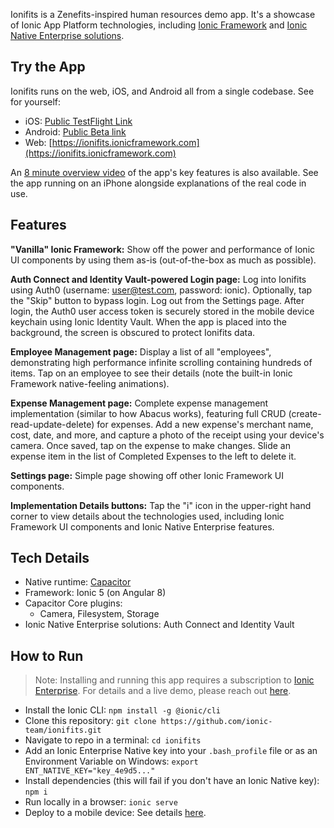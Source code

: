 Ionifits is a Zenefits-inspired human resources demo app. It's a showcase of Ionic App Platform technologies, including [Ionic Framework](https://ionicframework.com) and [Ionic Native Enterprise solutions](https://ionicframework.com/docs/enterprise/solutions).

## Try the App

Ionifits runs on the web, iOS, and Android all from a single codebase. See for yourself:

- iOS: [Public TestFlight Link](https://testflight.apple.com/join/87WO2hwS)
- Android: [Public Beta link](https://play.google.com/store/apps/details?id=io.ionic.demoapp.ionifits)
- Web: [https://ionifits.ionicframework.com](https://ionifits.ionicframework.com)

An [8 minute overview video](https://ionicpro.wistia.com/medias/s8h3vpsxp8) of the app's key features is also available. See the app running on an iPhone alongside explanations of the real code in use.

## Features

**"Vanilla" Ionic Framework:** Show off the power and performance of Ionic UI components by using them as-is (out-of-the-box as much as possible).

**Auth Connect and Identity Vault-powered Login page:** Log into Ionifits using Auth0 (username: user@test.com, password: ionic). Optionally, tap the "Skip" button to bypass login. Log out from the Settings page. After login, the Auth0 user access token is securely stored in the mobile device keychain using Ionic Identity Vault. When the app is placed into the background, the screen is obscured to protect Ionifits data.

**Employee Management page:**  Display a list of all "employees", demonstrating high performance infinite scrolling containing hundreds of items. Tap on an employee to see their details (note the built-in Ionic Framework native-feeling animations).

**Expense Management page:** Complete expense management implementation (similar to how Abacus works), featuring full CRUD (create-read-update-delete) for expenses. Add a new expense's merchant name, cost, date, and more, and capture a photo of the receipt using your device's camera. Once saved, tap on the expense to make changes. Slide an expense item in the list of Completed Expenses to the left to delete it.

**Settings page:** Simple page showing off other Ionic Framework UI components.

**Implementation Details buttons:** Tap the "i" icon in the upper-right hand corner to view details about the technologies used, including Ionic Framework UI components and Ionic Native Enterprise features.

## Tech Details

- Native runtime: [Capacitor](https://capacitorjs.com)
- Framework: Ionic 5 (on Angular 8)
- Capacitor Core plugins:
    - Camera, Filesystem, Storage
- Ionic Native Enterprise solutions: Auth Connect and Identity Vault

## How to Run
> Note: Installing and running this app requires a subscription to [Ionic Enterprise](https://ionicframework.com/enterprise). For details and a live demo, please reach out [here](https://ionicframework.com/enterprise/contact).

- Install the Ionic CLI: `npm install -g @ionic/cli`
- Clone this repository: `git clone https://github.com/ionic-team/ionifits.git`
- Navigate to repo in a terminal: `cd ionifits`
- Add an Ionic Enterprise Native key into your `.bash_profile` file or as an Environment Variable on Windows: `export ENT_NATIVE_KEY="key_4e9d5..."`
- Install dependencies (this will fail if you don't have an Ionic Native key): `npm i`
- Run locally in a browser: `ionic serve`
- Deploy to a mobile device: See details [here](https://capacitorjs.com/docs/basics/running-your-app).
